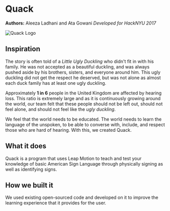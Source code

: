 # Quack
**Authors:** Aleeza Ladhani and Ata Gowani
*Developed for HackNYU 2017*

![Quack Logo](https://cloud.githubusercontent.com/assets/22331338/23172816/19cbc32e-f825-11e6-9632-ff5942be2d22.png)

## Inspiration
The story is often told of a *Little Ugly Duckling* who didn't fit in with his family. He was not accepted as a beautiful duckling, and was always pushed aside by his brothers, sisters, and everyone around him. This ugly duckling did not get the respect he deserved, but was not alone as almost each duck family has at least one ugly duckling.

Approximately **1 in 6** people in the United Kingdom are affected by hearing loss. This ratio is extremely large and as it is continuously growing around the world, our team felt that these people should not be left out, should not feel alone, and should not feel like the *ugly duckling*.

We feel that the world needs to be educated. The world needs to learn the language of the unspoken, to be able to converse with, include, and respect those who are hard of hearing. With this, we created Quack.

## What it does
Quack is a program that uses Leap Motion to teach and test your knowledge of basic American Sign Language through physically signing as well as identifying signs.

## How we built it
We used existing open-sourced code and developed on it to improve the learning experience that it provides for the user.
